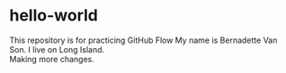 # hello-world
This repository is for practicing GitHub Flow
My name is Bernadette Van Son. I live on Long Island.  
Making more changes.
